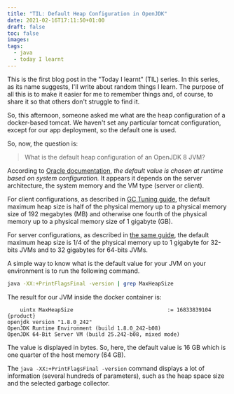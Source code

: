 ```yaml
---
title: "TIL: Default Heap Configuration in OpenJDK"
date: 2021-02-16T17:11:50+01:00
draft: false
toc: false
images:
tags:
  - java
  - today I learnt
---
```

This is the first blog post in the "Today I learnt" (TIL) series.
In this series, as its name suggests, I'll write about random things I learn.
The purpose of all this is to make it easier for me to remember things and, of course, to share it so that others don't struggle to find it.

So, this afternoon, someone asked me what are the heap configuration of a docker-based tomcat.
We haven't set any particular tomcat configuration, except for our app deployment, so the default one is used.

So, now, the question is:

>  What is the default heap configuration of an OpenJDK 8 JVM?

According to [Oracle documentation](https://docs.oracle.com/javase/8/docs/technotes/tools/windows/java.html), _the default value is chosen at runtime based on system configuration._
It appears it depends on the server architecture, the system memory and the VM type (server or client).

For client configurations, as described in [GC Tuning guide](https://docs.oracle.com/javase/8/docs/technotes/guides/vm/gctuning/parallel.html#default_heap_size), the default maximum heap size is half of the physical memory up to a physical memory size of 192 megabytes (MB) and otherwise one fourth of the physical memory up to a physical memory size of 1 gigabyte (GB).

For server configurations, as described in [the same guide](https://docs.oracle.com/javase/8/docs/technotes/guides/vm/gctuning/ergonomics.html#sthref5), the default maximum heap size is 1/4 of the physical memory up to 1 gigabyte for 32-bits JVMs and to 32 gigabytes for 64-bits JVMs.

A simple way to know what is the default value for your JVM on your environment is to run the following command.

```bash
java -XX:+PrintFlagsFinal -version | grep MaxHeapSize
```

The result for our JVM inside the docker container is:

```text
    uintx MaxHeapSize                              := 16833839104                         {product}
openjdk version "1.8.0_242"
OpenJDK Runtime Environment (build 1.8.0_242-b08)
OpenJDK 64-Bit Server VM (build 25.242-b08, mixed mode)
```

The value is displayed in bytes.
So, here, the default value is 16 GB which is one quarter of the host memory (64 GB).

The `java -XX:+PrintFlagsFinal -version` command displays a lot of information (several hundreds of parameters), such as the heap space size and the selected garbage collector.